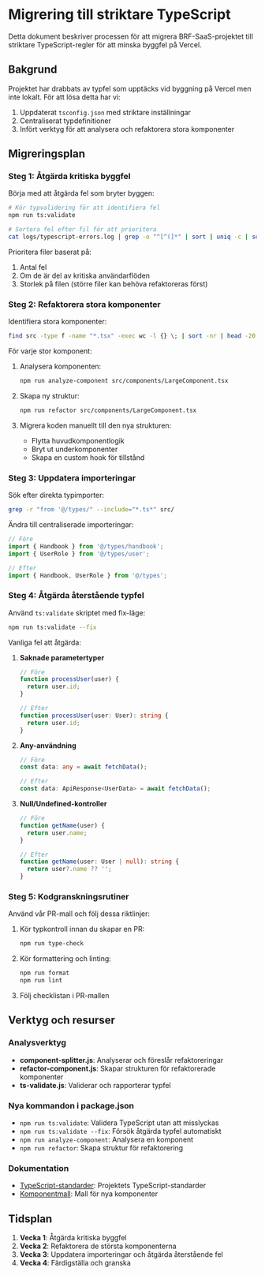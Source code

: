# Migrering till striktare TypeScript

Detta dokument beskriver processen för att migrera BRF-SaaS-projektet till striktare TypeScript-regler för att minska byggfel på Vercel.

## Bakgrund

Projektet har drabbats av typfel som upptäcks vid byggning på Vercel men inte lokalt. För att lösa detta har vi:

1. Uppdaterat `tsconfig.json` med striktare inställningar
2. Centraliserat typdefinitioner
3. Infört verktyg för att analysera och refaktorera stora komponenter

## Migreringsplan

### Steg 1: Åtgärda kritiska byggfel

Börja med att åtgärda fel som bryter byggen:

```bash
# Kör typvalidering för att identifiera fel
npm run ts:validate

# Sortera fel efter fil för att prioritera
cat logs/typescript-errors.log | grep -o "^[^(]*" | sort | uniq -c | sort -nr
```

Prioritera filer baserat på:
1. Antal fel
2. Om de är del av kritiska användarflöden
3. Storlek på filen (större filer kan behöva refaktoreras först)

### Steg 2: Refaktorera stora komponenter

Identifiera stora komponenter:

```bash
find src -type f -name "*.tsx" -exec wc -l {} \; | sort -nr | head -20
```

För varje stor komponent:

1. Analysera komponenten:
   ```bash
   npm run analyze-component src/components/LargeComponent.tsx
   ```

2. Skapa ny struktur:
   ```bash
   npm run refactor src/components/LargeComponent.tsx
   ```

3. Migrera koden manuellt till den nya strukturen:
   - Flytta huvudkomponentlogik
   - Bryt ut underkomponenter
   - Skapa en custom hook för tillstånd

### Steg 3: Uppdatera importeringar

Sök efter direkta typimporter:

```bash
grep -r "from '@/types/" --include="*.ts*" src/
```

Ändra till centraliserade importeringar:

```typescript
// Före
import { Handbook } from '@/types/handbook';
import { UserRole } from '@/types/user';

// Efter
import { Handbook, UserRole } from '@/types';
```

### Steg 4: Åtgärda återstående typfel

Använd `ts:validate` skriptet med fix-läge:

```bash
npm run ts:validate --fix
```

Vanliga fel att åtgärda:

1. **Saknade parametertyper**
   ```typescript
   // Före
   function processUser(user) {
     return user.id;
   }
   
   // Efter
   function processUser(user: User): string {
     return user.id;
   }
   ```

2. **Any-användning**
   ```typescript
   // Före
   const data: any = await fetchData();
   
   // Efter
   const data: ApiResponse<UserData> = await fetchData();
   ```

3. **Null/Undefined-kontroller**
   ```typescript
   // Före
   function getName(user) {
     return user.name;
   }
   
   // Efter
   function getName(user: User | null): string {
     return user?.name ?? '';
   }
   ```

### Steg 5: Kodgranskningsrutiner

Använd vår PR-mall och följ dessa riktlinjer:

1. Kör typkontroll innan du skapar en PR:
   ```bash
   npm run type-check
   ```

2. Kör formattering och linting:
   ```bash
   npm run format
   npm run lint
   ```

3. Följ checklistan i PR-mallen

## Verktyg och resurser

### Analysverktyg

- **component-splitter.js**: Analyserar och föreslår refaktoreringar
- **refactor-component.js**: Skapar strukturen för refaktorerade komponenter
- **ts-validate.js**: Validerar och rapporterar typfel

### Nya kommandon i package.json

- `npm run ts:validate`: Validera TypeScript utan att misslyckas
- `npm run ts:validate --fix`: Försök åtgärda typfel automatiskt
- `npm run analyze-component`: Analysera en komponent
- `npm run refactor`: Skapa struktur för refaktorering

### Dokumentation

- [TypeScript-standarder](typescript-standards.md): Projektets TypeScript-standarder
- [Komponentmall](../src/components/templates/ComponentTemplate.tsx): Mall för nya komponenter

## Tidsplan

1. **Vecka 1**: Åtgärda kritiska byggfel
2. **Vecka 2**: Refaktorera de största komponenterna
3. **Vecka 3**: Uppdatera importeringar och åtgärda återstående fel
4. **Vecka 4**: Färdigställa och granska 